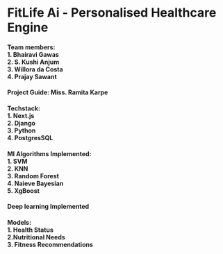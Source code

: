 # FitLife Ai - Personalised Healthcare Engine
#### Team members:<br> 1. Bhairavi Gawas <br> 2. S. Kushi Anjum <br> 3. Willora da Costa <br> 4. Prajay Sawant
#### Project Guide: Miss. Ramita Karpe

#### Techstack: <br> 1. Next.js <br> 2. Django <br> 3. Python <br> 4. PostgresSQL


#### Ml Algorithms Implemented: <br> 1. SVM <br> 2. KNN <br> 3. Random Forest <br> 4. Naieve Bayesian <br> 5. XgBoost

#### Deep learning Implemented

#### Models: <br> 1. Health Status <br> 2.Nutritional Needs <br> 3. Fitness Recommendations 
